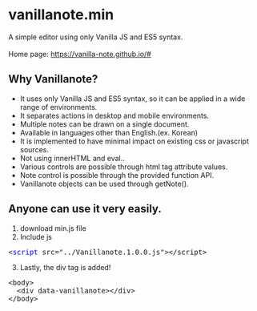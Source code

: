 # vanillanote.min
A simple editor using only Vanilla JS and ES5 syntax.<br><br>
Home page: https://vanilla-note.github.io/#

## Why Vanillanote?
* It uses only Vanilla JS and ES5 syntax, so it can be applied in a wide range of environments.
* It separates actions in desktop and mobile environments.
* Multiple notes can be drawn on a single document.
* Available in languages other than English.(ex. Korean)
* It is implemented to have minimal impact on existing css or javascript sources.
* Not using innerHTML and eval..
* Various controls are possible through html tag attribute values.
* Note control is possible through the provided function API.
* Vanillanote objects can be used through getNote().

## Anyone can use it very easily.
1. download min.js file
2. Include js

<pre>
&lt;<span style="color: blue;">script</span> src="../Vanillanote.1.0.0.js"&gt;&lt;/script&gt;
</pre>

3. Lastly, the div tag is added!

<pre>
&lt;body&gt;
  &lt;div data-vanillanote&gt;&lt;/div&gt;
&lt;/body&gt;
</pre>

